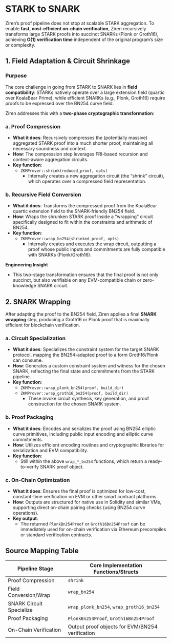 # STARK to SNARK 

Ziren’s proof pipeline does not stop at scalable STARK aggregation. To enable **fast, cost-efficient on-chain verification**, Ziren recursively transforms large STARK proofs into succinct SNARKs (Plonk or Groth16), achieving **O(1) verification time** independent of the original program’s size or complexity.
## 1. Field Adaptation & Circuit Shrinkage

### **Purpose**

The core challenge in going from STARK to SNARK lies in **field compatibility**: STARKs natively operate over a large extension field (quartic over KoalaBear Prime), while efficient SNARKs (e.g., Plonk, Groth16) require proofs to be expressed over the BN254 curve field.

Ziren addresses this with a **two-phase cryptographic transformation**:

### a. **Proof Compression**

- **What it does**: Recursively compresses the (potentially massive) aggregated STARK proof into a much shorter proof, maintaining all necessary soundness and context.
- **How**: The compression step leverages FRI-based recursion and context-aware aggregation circuits.
- **Key function**:
    - `ZKMProver::shrink(reduced_proof, opts)`
        - Internally creates a new aggregation circuit (the “shrink” circuit), which operates over a compressed field representation.

### b. **Recursive Field Conversion**

- **What it does**: Transforms the compressed proof from the KoalaBear quartic extension field to the SNARK-friendly BN254 field.
- **How**: Wraps the shrunken STARK proof inside a “wrapping” circuit specifically designed to fit within the constraints and arithmetic of BN254.
- **Key function**:
    - `ZKMProver::wrap_bn254(shrinked_proof, opts)`
        - Internally creates and executes the wrap circuit, outputting a proof whose public inputs and commitments are fully compatible with SNARKs (Plonk/Groth16).

**Engineering Insight**

- This two-stage transformation ensures that the final proof is not only succinct, but also verifiable on any EVM-compatible chain or zero-knowledge SNARK circuit.

## 2. SNARK Wrapping

After adapting the proof to the BN254 field, Ziren applies a final **SNARK wrapping** step, producing a Groth16 or Plonk proof that is maximally efficient for blockchain verification.

### a. **Circuit Specialization**

- **What it does**: Specializes the constraint system for the target SNARK protocol, mapping the BN254-adapted proof to a form Groth16/Plonk can consume.
- **How**: Generates a custom constraint system and witness for the chosen SNARK, reflecting the final state and commitments from the STARK pipeline.
- **Key function**:
    - `ZKMProver::wrap_plonk_bn254(proof, build_dir)`
    - `ZKMProver::wrap_groth16_bn254(proof, build_dir)`
        - These invoke circuit synthesis, key generation, and proof construction for the chosen SNARK system.

### b. **Proof Packaging**

- **What it does**: Encodes and serializes the proof using BN254 elliptic curve primitives, including public input encoding and elliptic curve commitments.
- **How**: Utilizes efficient encoding routines and cryptographic libraries for serialization and EVM compatibility.
- **Key function**:
    - Still within the above `wrap_*_bn254` functions, which return a ready-to-verify SNARK proof object.

### c. **On-Chain Optimization**

- **What it does**: Ensures the final proof is optimized for low-cost, constant-time verification on EVM or other smart contract platforms.
- **How**: Outputs are structured for native use in Solidity and similar VMs, supporting direct on-chain pairing checks (using BN254 curve operations).
- **Key output**:
    - The returned `PlonkBn254Proof` or `Groth16Bn254Proof` can be immediately used for on-chain verification via Ethereum precompiles or standard verification contracts.

## **Source Mapping Table**

| Pipeline Stage | Core Implementation Functions/Structs |
| --- | --- |
| Proof Compression | `shrink` |
| Field Conversion/Wrap | `wrap_bn254` |
| SNARK Circuit Specialize | `wrap_plonk_bn254`, `wrap_groth16_bn254` |
| Proof Packaging | `PlonkBn254Proof`, `Groth16Bn254Proof` |
| On-Chain Verification | Output proof objects for EVM/BN254 verification |